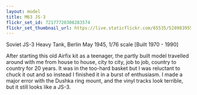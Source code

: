 ```yaml
---
layout: model
title: M63 JS-3
flickr_set_id: 72177720308283574
flickr_set_thumbnail_url: https://live.staticflickr.com/65535/52898395576_bee0461edb_m.jpg
---
```


Soviet JS-3 Heavy Tank, Berlin May 1945, 1/76 scale [Built 1970 - 1990]

After starting this old Airfix kit as a teenager, the partly built model travelled around with me from house to house, city to city, job to job, country to country for 20 years. It was in the too-hard basket but I was reluctant to chuck it out and so instead I finished it in a burst of enthusiasm. I made a major error with the Dushka ring mount, and the vinyl tracks look terrible, but it still looks like a JS-3.


